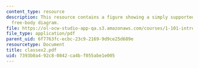 ```yaml
---
content_type: resource
description: This resource contains a figure showing a simply supported beam and a
  free-body diagram.
file: https://ol-ocw-studio-app-qa.s3.amazonaws.com/courses/1-101-introduction-to-civil-and-environmental-engineering-design-i-fall-2005/7393b0a492c80842ca4bf055abe1e005_classex2.pdf
file_type: application/pdf
parent_uid: 6f7763fc-ecbc-23c9-2169-9d9ce25d689e
resourcetype: Document
title: classex2.pdf
uid: 7393b0a4-92c8-0842-ca4b-f055abe1e005
---
```

